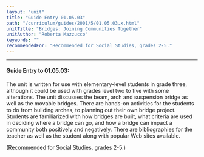 ```yaml
---
layout: "unit"
title: "Guide Entry 01.05.03"
path: "/curriculum/guides/2001/5/01.05.03.x.html"
unitTitle: "Bridges: Joining Communities Together"
unitAuthor: "Roberta Mazzucco"
keywords: ""
recommendedFor: "Recommended for Social Studies, grades 2-5."
---
```

<body>
<hr/>
 <h4>
  Guide Entry to 01.05.03:
 </h4>
 <p>
  The unit is written for use with elementary-level students in grade three, although it could be used with grades level two to five with some alterations. The unit discusses the beam, arch and suspension bridge as well as the movable bridges. There are hands-on activities for the students to do from building arches, to planning out their own bridge project. Students are familiarized with how bridges are built, what criteria are used in deciding where a bridge can go, and how a bridge can impact a community both positively and negatively. There are bibliographies for the teacher as well as the student along with popular Web sites available.
 </p>
<p>
  (Recommended for Social Studies, grades 2-5.)
 </p>

</body>